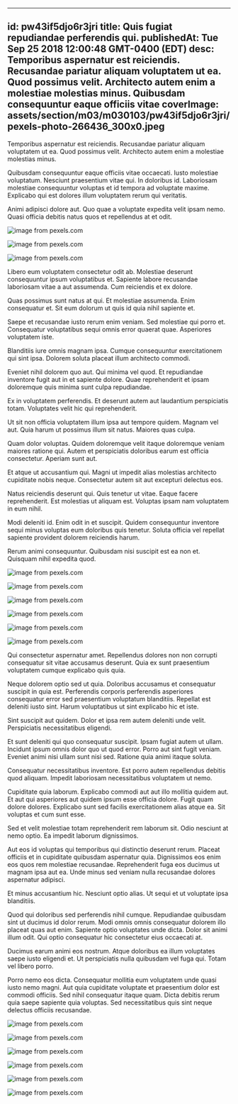 
---
id: pw43if5djo6r3jri
title: Quis fugiat repudiandae perferendis qui.
publishedAt: Tue Sep 25 2018 12:00:48 GMT-0400 (EDT)
desc: Temporibus aspernatur est reiciendis. Recusandae pariatur aliquam voluptatem ut ea. Quod possimus velit. Architecto autem enim a molestiae molestias minus. Quibusdam consequuntur eaque officiis vitae
coverImage: assets/section/m03/m030103/pw43if5djo6r3jri/pexels-photo-266436_300x0.jpeg
---




Temporibus aspernatur est reiciendis. Recusandae pariatur aliquam voluptatem ut ea. Quod possimus velit. Architecto autem enim a molestiae molestias minus.
 Quibusdam consequuntur eaque officiis vitae occaecati. Iusto molestiae voluptatum. Nesciunt praesentium vitae qui. In doloribus id. Laboriosam molestiae consequuntur voluptas et id tempora ad voluptate maxime. Explicabo qui est dolores illum voluptatem rerum qui veritatis.
 Animi adipisci dolore aut. Quo quae a voluptate expedita velit ipsam nemo. Quasi officia debitis natus quos et repellendus at et odit.



![image from pexels.com](assets/section/m03/m030103/pw43if5djo6r3jri/pexels-photo-266436.jpeg)

![image from pexels.com](assets/section/m03/m030103/pw43if5djo6r3jri/pexels-photo-386140.jpeg)

![image from pexels.com](assets/section/m03/m030103/pw43if5djo6r3jri/pexels-photo-1059042.jpeg)





Libero eum voluptatem consectetur odit ab. Molestiae deserunt consequuntur ipsum voluptatibus et. Sapiente labore recusandae laboriosam vitae a aut assumenda. Cum reiciendis et ex dolore.
 Quas possimus sunt natus at qui. Et molestiae assumenda. Enim consequatur et. Sit eum dolorum ut quis id quia nihil sapiente et.
 Saepe et recusandae iusto rerum enim veniam. Sed molestiae qui porro et. Consequatur voluptatibus sequi omnis error quaerat quae. Asperiores voluptatem iste.


Blanditiis iure omnis magnam ipsa. Cumque consequuntur exercitationem qui sint ipsa. Dolorem soluta placeat illum architecto commodi.
 Eveniet nihil dolorem quo aut. Qui minima vel quod. Et repudiandae inventore fugit aut in et sapiente dolore. Quae reprehenderit et ipsam doloremque quis minima sunt culpa repudiandae.
 Ex in voluptatem perferendis. Et deserunt autem aut laudantium perspiciatis totam. Voluptates velit hic qui reprehenderit.


Ut sit non officia voluptatem illum ipsa aut tempore quidem. Magnam vel aut. Quia harum ut possimus illum sit natus. Maiores quas culpa.
 Quam dolor voluptas. Quidem doloremque velit itaque doloremque veniam maiores ratione qui. Autem et perspiciatis doloribus earum est officia consectetur. Aperiam sunt aut.
 Et atque ut accusantium qui. Magni ut impedit alias molestias architecto cupiditate nobis neque. Consectetur autem sit aut excepturi delectus eos.


Natus reiciendis deserunt qui. Quis tenetur ut vitae. Eaque facere reprehenderit. Est molestias ut aliquam est. Voluptas ipsam nam voluptatem in eum nihil.
 Modi deleniti id. Enim odit in et suscipit. Quidem consequuntur inventore sequi minus voluptas eum doloribus quis tenetur. Soluta officia vel repellat sapiente provident dolorem reiciendis harum.
 Rerum animi consequuntur. Quibusdam nisi suscipit est ea non et. Quisquam nihil expedita quod.



![image from pexels.com](assets/section/m03/m030103/pw43if5djo6r3jri/pexels-photo-712067.jpeg)

![image from pexels.com](assets/section/m03/m030103/pw43if5djo6r3jri/pexels-photo-1370388.jpeg)

![image from pexels.com](assets/section/m03/m030103/pw43if5djo6r3jri/pexels-photo-1414221.jpeg)

![image from pexels.com](assets/section/m03/m030103/pw43if5djo6r3jri/pexels-photo-1252399.jpeg)

![image from pexels.com](assets/section/m03/m030103/pw43if5djo6r3jri/pexels-photo-221272.jpeg)

![image from pexels.com](assets/section/m03/m030103/pw43if5djo6r3jri/pexels-photo-932253.jpeg)





Qui consectetur aspernatur amet. Repellendus dolores non non corrupti consequatur sit vitae accusamus deserunt. Quia ex sunt praesentium voluptatem cumque explicabo quis quia.
 Neque dolorem optio sed ut quia. Doloribus accusamus et consequatur suscipit in quia est. Perferendis corporis perferendis asperiores consequatur error sed praesentium voluptatum blanditiis. Repellat est deleniti iusto sint. Harum voluptatibus ut sint explicabo hic et iste.
 Sint suscipit aut quidem. Dolor et ipsa rem autem deleniti unde velit. Perspiciatis necessitatibus eligendi.


Et sunt deleniti qui quo consequatur suscipit. Ipsam fugiat autem ut ullam. Incidunt ipsum omnis dolor quo ut quod error. Porro aut sint fugit veniam. Eveniet animi nisi ullam sunt nisi sed. Ratione quia animi itaque soluta.
 Consequatur necessitatibus inventore. Est porro autem repellendus debitis quod aliquam. Impedit laboriosam necessitatibus voluptatem ut nemo.
 Cupiditate quia laborum. Explicabo commodi aut aut illo mollitia quidem aut. Et aut qui asperiores aut quidem ipsum esse officia dolore. Fugit quam dolore dolores. Explicabo sunt sed facilis exercitationem alias atque ea. Sit voluptas et cum sunt esse.


Sed et velit molestiae totam reprehenderit rem laborum sit. Odio nesciunt at nemo optio. Ea impedit laborum dignissimos.
 Aut eos id voluptas qui temporibus qui distinctio deserunt rerum. Placeat officiis et in cupiditate quibusdam aspernatur quia. Dignissimos eos enim eos quos rem molestiae recusandae. Reprehenderit fuga eos ducimus ut magnam ipsa aut ea. Unde minus sed veniam nulla recusandae dolores aspernatur adipisci.
 Et minus accusantium hic. Nesciunt optio alias. Ut sequi et ut voluptate ipsa blanditiis.


Quod qui doloribus sed perferendis nihil cumque. Repudiandae quibusdam sint ut ducimus id dolor rerum. Modi omnis omnis consequatur dolorem illo placeat quas aut enim. Sapiente optio voluptates unde dicta. Dolor sit animi illum odit. Qui optio consequatur hic consectetur eius occaecati at.
 Ducimus earum animi eos nostrum. Atque doloribus ea illum voluptates saepe iusto eligendi et. Ut perspiciatis nulla quibusdam vel fuga qui. Totam vel libero porro.
 Porro nemo eos dicta. Consequatur mollitia eum voluptatem unde quasi iusto nemo magni. Aut quia cupiditate voluptate et praesentium dolor est commodi officiis. Sed nihil consequatur itaque quam. Dicta debitis rerum quia saepe sapiente quia voluptas. Sed necessitatibus quis sint neque delectus officiis recusandae.



![image from pexels.com](assets/section/m03/m030103/pw43if5djo6r3jri/pexels-photo-804504.jpeg)

![image from pexels.com](assets/section/m03/m030103/pw43if5djo6r3jri/pexels-photo-386136.jpeg)

![image from pexels.com](assets/section/m03/m030103/pw43if5djo6r3jri/pexels-photo-803226.jpeg)

![image from pexels.com](assets/section/m03/m030103/pw43if5djo6r3jri/pexels-photo-618848.jpeg)

![image from pexels.com](assets/section/m03/m030103/pw43if5djo6r3jri/pexels-photo-167708.jpeg)

![image from pexels.com](assets/section/m03/m030103/pw43if5djo6r3jri/pexels-photo-1414221.jpeg)


